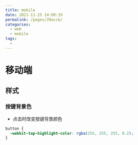 ```yaml
---
title: mobile
date: 2021-11-25 14:09:19
permalink: /pages/29accb/
categories:
  - web
  - mobile
tags:
  - 
---
```

# 移动端

## 样式

### 按键背景色

- 点击时改变按键背景颜色

```css
button {
  -webkit-tap-highlight-color: rgba(255, 255, 255, 0.2);
}
```
